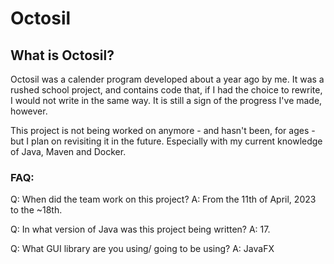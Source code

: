 # Octosil

## What is Octosil?
Octosil was a calender program developed about a year ago by me. It was a rushed school project, and contains code that, if I had the choice to rewrite, I would not write in the same way. It is still a sign of the progress I've made, however.

This project is not being worked on anymore - and hasn't been, for ages - but I plan on revisiting it in the future. Especially with my current knowledge of Java, Maven and Docker.

<h3>FAQ:</h3>
Q: When did the team work on this project?
A: From the 11th of April, 2023 to the ~18th.

Q: In what version of Java was this project being written?
A: 17.


Q: What GUI library are you using/ going to be using?
A: JavaFX



 
